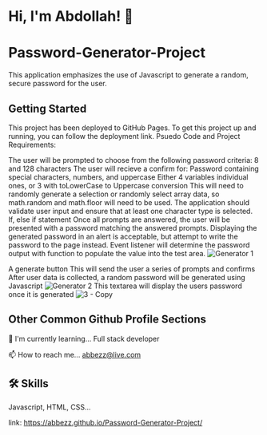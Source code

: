# Hi, I'm Abdollah! 👋
# Password-Generator-Project




This application emphasizes the use of Javascript to generate a random, secure password for the user.

## Getting Started
This project has been deployed to GitHub Pages. To get this project up and running, you can follow the deployment link.
Psuedo Code and Project Requirements:

The user will be prompted to choose from the following password criteria: 8 and 128 characters
The user will recieve a confirm for:
Password containing special characters, numbers, and uppercase
Either 4 variables individual ones, or 3 with toLowerCase to Uppercase conversion
This will need to randomly generate a selection or randomly select array data, so math.random and math.floor will need to be used.
The application should validate user input and ensure that at least one character type is selected.
If, else if statement
Once all prompts are answered, the user will be presented with a password matching the answered prompts. Displaying the generated password in an alert is acceptable, but attempt to write the password to the page instead.
Event listener will determine the password output with function to populate the value into the test area.
![Generator 1](https://user-images.githubusercontent.com/94430401/150445217-b84270d7-bcbd-4f26-850d-6c50005defb9.png)

A generate button
This will send the user a series of prompts and confirms
After user data is collected, a random password will be generated using Javascript
![Generator 2](https://user-images.githubusercontent.com/94430401/150448528-d3ce7721-618f-4c2d-a040-cc2508931b6b.png)
This textarea will display the users password once it is generated
![3 - Copy](https://user-images.githubusercontent.com/94430401/150449995-c13036e6-2231-4922-a0fe-f51a0c0ebb3b.png)
## Other Common Github Profile Sections


🧠 I'm currently learning... Full stack developer

📫 How to reach me... abbezz@live.com 




## 🛠 Skills
Javascript, HTML, CSS...

link: https://abbezz.github.io/Password-Generator-Project/

